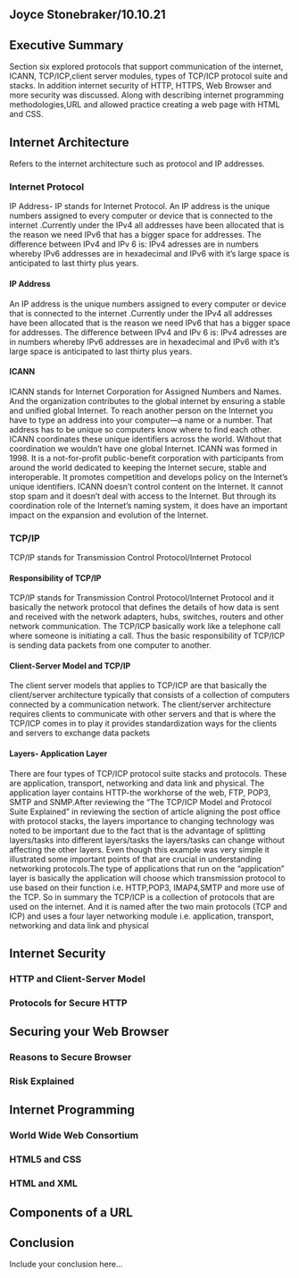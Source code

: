 ## Joyce Stonebraker/10.10.21

## Executive Summary 
Section six explored protocols that support communication of the internet, ICANN, TCP/ICP,client server modules, types of TCP/ICP protocol suite and stacks.  In addition internet security of HTTP, HTTPS, Web Browser and more security was discussed. Along with describing internet programming methodologies,URL  and allowed practice creating a web page with HTML and CSS.

## Internet Architecture
Refers to the internet architecture such as protocol and IP addresses.

### Internet Protocol
IP Address- IP stands for Internet Protocol. An IP address is the unique numbers assigned to every computer or device that is connected to the internet .Currently under the IPv4 all addresses have been allocated that is the reason we need IPv6 that has a bigger space for addresses.  The difference between IPv4 and IPv 6 is: IPv4 adresses are in numbers whereby IPv6 addresses are in hexadecimal and IPv6 with it’s large space is anticipated to last thirty plus years.

#### IP Address
An IP address is the unique numbers assigned to every computer or device that is connected to the internet .Currently under the IPv4 all addresses have been allocated that is the reason we need IPv6 that has a bigger space for addresses.  The difference between IPv4 and IPv 6 is: IPv4 adresses are in numbers whereby IPv6 addresses are in hexadecimal and IPv6 with it’s large space is anticipated to last thirty plus years.

#### ICANN
ICANN stands for Internet Corporation for Assigned Numbers and Names. And the organization contributes to the global internet by ensuring  a stable and unified global Internet. To reach another person on the Internet you have to type an address into your computer—a name or a number. That address has to be unique so computers know where to find each other. ICANN coordinates these unique identifiers across the world. Without that coordination we wouldn’t have one global Internet. ICANN was formed in 1998. It is a not-for-profit public-benefit corporation with participants from around the world dedicated to keeping the Internet secure, stable and interoperable. It promotes competition and develops policy on the Internet’s unique identifiers. ICANN doesn’t control content on the Internet. It cannot stop spam and it doesn’t deal with access to the Internet. But through its coordination role of the Internet’s naming system, it does have an important impact on the expansion and evolution of the Internet. 

### TCP/IP
TCP/IP stands for Transmission Control Protocol/Internet Protocol 

#### Responsibility of TCP/IP
TCP/IP stands for Transmission Control Protocol/Internet Protocol and it basically the network protocol that defines the details of how data is sent and received with the network adapters, hubs, switches, routers and other network communication. The TCP/ICP basically work like a telephone call where someone is initiating a call. Thus the basic responsibility of  TCP/ICP is sending data packets from one computer to another.

#### Client-Server Model and TCP/IP
The client server models that applies to TCP/ICP are that basically the client/server architecture typically that consists of a collection of computers connected by a communication network. The client/server architecture requires clients to communicate with other servers and that is where the TCP/ICP comes in to play it provides standardization ways for the clients and servers to exchange data packets

#### Layers- Application Layer
There are four types of TCP/ICP protocol suite stacks and protocols. These are application, transport, networking and data link and physical. The application layer contains HTTP-the workhorse of the web, FTP, POP3, SMTP and SNMP.After reviewing the “The TCP/ICP Model and Protocol Suite Explained” in reviewing the section of article aligning the post office with protocol stacks, the layers importance to changing technology was noted to be important due to the fact that is the advantage of splitting layers/tasks  into different layers/tasks the layers/tasks can change without affecting the other layers. Even though this example was very simple it illustrated some important points of that are crucial in understanding networking protocols.The type of applications that run on the “application” layer  is basically the application will choose which transmission protocol to use based on their function i.e. HTTP,POP3, IMAP4,SMTP and more use of the TCP. So in summary the TCP/ICP is a collection of protocols that are used on the internet. And it is named after the two main protocols (TCP and ICP) and uses a four layer networking module i.e. application, transport, networking and data link and physical

## Internet Security
### HTTP and Client-Server Model
### Protocols for Secure HTTP

## Securing your Web Browser
### Reasons to Secure Browser
### Risk Explained

## Internet Programming
### World Wide Web Consortium
### HTML5 and CSS
### HTML and XML

## Components of a URL

## Conclusion
Include your conclusion here...
